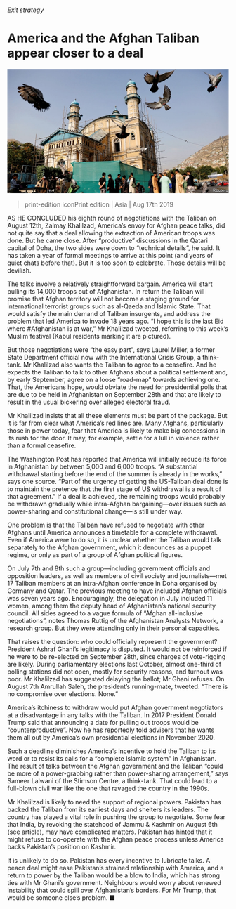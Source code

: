 ###### Exit strategy

# America and the Afghan Taliban appear closer to a deal 

![image](images/20190817_ASP001_0.jpg) 

> print-edition iconPrint edition | Asia | Aug 17th 2019 

AS HE CONCLUDED his eighth round of negotiations with the Taliban on August 12th, Zalmay Khalilzad, America’s envoy for Afghan peace talks, did not quite say that a deal allowing the extraction of American troops was done. But he came close. After “productive” discussions in the Qatari capital of Doha, the two sides were down to “technical details”, he said. It has taken a year of formal meetings to arrive at this point (and years of quiet chats before that). But it is too soon to celebrate. Those details will be devilish. 

The talks involve a relatively straightforward bargain. America will start pulling its 14,000 troops out of Afghanistan. In return the Taliban will promise that Afghan territory will not become a staging ground for international terrorist groups such as al-Qaeda and Islamic State. That would satisfy the main demand of Taliban insurgents, and address the problem that led America to invade 18 years ago. “I hope this is the last Eid where #Afghanistan is at war,” Mr Khalilzad tweeted, referring to this week’s Muslim festival (Kabul residents marking it are pictured). 

But those negotiations were “the easy part”, says Laurel Miller, a former State Department official now with the International Crisis Group, a think-tank. Mr Khalilzad also wants the Taliban to agree to a ceasefire. And he expects the Taliban to talk to other Afghans about a political settlement and, by early September, agree on a loose “road-map” towards achieving one. That, the Americans hope, would obviate the need for presidential polls that are due to be held in Afghanistan on September 28th and that are likely to result in the usual bickering over alleged electoral fraud. 

Mr Khalilzad insists that all these elements must be part of the package. But it is far from clear what America’s red lines are. Many Afghans, particularly those in power today, fear that America is likely to make big concessions in its rush for the door. It may, for example, settle for a lull in violence rather than a formal ceasefire. 

The Washington Post has reported that America will initially reduce its force in Afghanistan by between 5,000 and 6,000 troops. “A substantial withdrawal starting before the end of the summer is already in the works,” says one source. “Part of the urgency of getting the US-Taliban deal done is to maintain the pretence that the first stage of US withdrawal is a result of that agreement.” If a deal is achieved, the remaining troops would probably be withdrawn gradually while intra-Afghan bargaining—over issues such as power-sharing and constitutional change—is still under way. 

One problem is that the Taliban have refused to negotiate with other Afghans until America announces a timetable for a complete withdrawal. Even if America were to do so, it is unclear whether the Taliban would talk separately to the Afghan government, which it denounces as a puppet regime, or only as part of a group of Afghan political figures. 

On July 7th and 8th such a group—including government officials and opposition leaders, as well as members of civil society and journalists—met 17 Taliban members at an intra-Afghan conference in Doha organised by Germany and Qatar. The previous meeting to have included Afghan officials was seven years ago. Encouragingly, the delegation in July included 11 women, among them the deputy head of Afghanistan’s national security council. All sides agreed to a vague formula of “Afghan all-inclusive negotiations”, notes Thomas Ruttig of the Afghanistan Analysts Network, a research group. But they were attending only in their personal capacities. 

That raises the question: who could officially represent the government? President Ashraf Ghani’s legitimacy is disputed. It would not be reinforced if he were to be re-elected on September 28th, since charges of vote-rigging are likely. During parliamentary elections last October, almost one-third of polling stations did not open, mostly for security reasons, and turnout was poor. Mr Khalilzad has suggested delaying the ballot; Mr Ghani refuses. On August 7th Amrullah Saleh, the president’s running-mate, tweeted: “There is no compromise over elections. None.” 

America’s itchiness to withdraw would put Afghan government negotiators at a disadvantage in any talks with the Taliban. In 2017 President Donald Trump said that announcing a date for pulling out troops would be “counterproductive”. Now he has reportedly told advisers that he wants them all out by America’s own presidential elections in November 2020. 

Such a deadline diminishes America’s incentive to hold the Taliban to its word or to resist its calls for a “complete Islamic system” in Afghanistan. The result of talks between the Afghan government and the Taliban “could be more of a power-grabbing rather than power-sharing arrangement,” says Sameer Lalwani of the Stimson Centre, a think-tank. That could lead to a full-blown civil war like the one that ravaged the country in the 1990s. 

Mr Khalilzad is likely to need the support of regional powers. Pakistan has backed the Taliban from its earliest days and shelters its leaders. The country has played a vital role in pushing the group to negotiate. Some fear that India, by revoking the statehood of Jammu & Kashmir on August 6th (see article), may have complicated matters. Pakistan has hinted that it might refuse to co-operate with the Afghan peace process unless America backs Pakistan’s position on Kashmir. 

It is unlikely to do so. Pakistan has every incentive to lubricate talks. A peace deal might ease Pakistan’s strained relationship with America, and a return to power by the Taliban would be a blow to India, which has strong ties with Mr Ghani’s government. Neighbours would worry about renewed instability that could spill over Afghanistan’s borders. For Mr Trump, that would be someone else’s problem. ■ 

